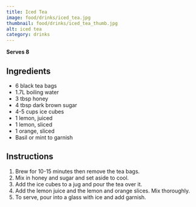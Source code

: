 ```yaml
---
title: Iced Tea
image: food/drinks/iced_tea.jpg
thumbnail: food/drinks/iced_tea_thumb.jpg
alt: iced tea
category: drinks
---
```


**Serves 8**

## Ingredients

- 6 black tea bags
- 1.7L boiling water
- 3 tbsp honey
- 4 tbsp dark brown sugar
- 4-5 cups ice cubes
- 1 lemon, juiced
- 1 lemon, sliced
- 1 orange, sliced
- Basil or mint to garnish

## Instructions

1. Brew for 10-15 minutes then remove the tea bags.
1. Mix in honey and sugar and set aside to cool.
1. Add the ice cubes to a jug and pour the tea over it.  
1. Add the lemon juice and the lemon and orange slices. Mix thoroughly.
1. To serve, pour into a glass with ice and add garnish.
